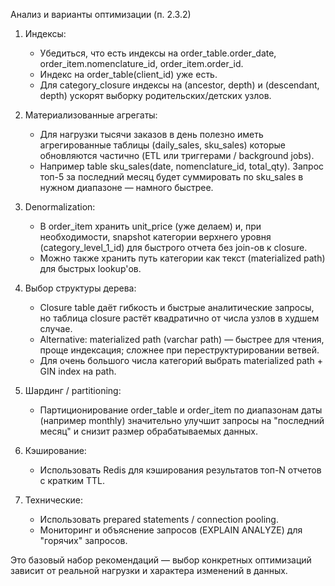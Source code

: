 Анализ и варианты оптимизации (п. 2.3.2)

1) Индексы:
   - Убедиться, что есть индексы на order_table.order_date, order_item.nomenclature_id, order_item.order_id.
   - Индекс на order_table(client_id) уже есть.
   - Для category_closure индексы на (ancestor, depth) и (descendant, depth) ускорят выборку родительских/детских узлов.

2) Материализованные агрегаты:
   - Для нагрузки тысячи заказов в день полезно иметь агрегированные таблицы (daily_sales, sku_sales) которые обновляются частично (ETL или триггерами / background jobs).
   - Например table sku_sales(date, nomenclature_id, total_qty). Запрос топ-5 за последний месяц будет суммировать по sku_sales в нужном диапазоне — намного быстрее.

3) Denormalization:
   - В order_item хранить unit_price (уже делаем) и, при необходимости, snapshot категории верхнего уровня (category_level_1_id) для быстрого отчета без join-ов к closure.
   - Можно также хранить путь категории как текст (materialized path) для быстрых lookup'ов.

4) Выбор структуры дерева:
   - Closure table даёт гибкость и быстрые аналитические запросы, но таблица closure растёт квадратично от числа узлов в худшем случае.
   - Alternative: materialized path (varchar path) — быстрее для чтения, проще индексация; сложнее при переструктурировании ветвей.
   - Для очень большого числа категорий выбрать materialized path + GIN index на path.

5) Шардинг / partitioning:
   - Партиционирование order_table и order_item по диапазонам даты (например monthly) значительно улучшит запросы на "последний месяц" и снизит размер обрабатываемых данных.

6) Кэширование:
   - Использовать Redis для кэширования результатов топ-N отчетов с кратким TTL.

7) Технические:
   - Использовать prepared statements / connection pooling.
   - Мониторинг и объяснение запросов (EXPLAIN ANALYZE) для "горячих" запросов.

Это базовый набор рекомендаций — выбор конкретных оптимизаций зависит от реальной нагрузки и характера изменений в данных.

